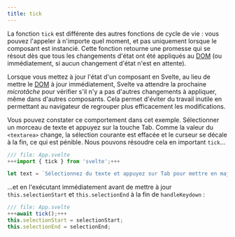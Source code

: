 ```yaml
---
title: tick
---
```


La fonction `tick` est différente des autres fonctions de cycle de vie : vous pouvez l'appeler à n'importe quel moment, et pas uniquement lorsque le composant est instancié. Cette fonction retourne une promesse qui se résout dès que tous les changements d'état ont été appliqués au <span class="vo">[DOM](SVELTE_SITE_URL/docs/web#dom)</span> (ou immédiatement, si aucun changement d'état n'est en attente).

Lorsque vous mettez à jour l'état d'un composant en Svelte, au lieu de mettre le <span class="vo">[DOM](SVELTE_SITE_URL/docs/web#dom)</span> à jour immédiatement, Svelte va attendre la prochaine _microtâche_ pour vérifier s'il n'y a pas d'autres changements à appliquer, même dans d'autres composants. Cela permet d'éviter du travail inutile en permettant au navigateur de regrouper plus efficacement les modifications.

Vous pouvez constater ce comportement dans cet exemple. Sélectionner un morceau de texte et appuyez sur la touche Tab. Comme la valeur du `<textarea>` change, la sélection courante est effacée et le curseur se décale à la fin, ce qui est pénible. Nous pouvons résoudre cela en important `tick`...

```js
/// file: App.svelte
+++import { tick } from 'svelte';+++

let text = `Sélectionnez du texte et appuyez sur Tab pour mettre en majuscules`;
```

...et en l'exécutant immédiatement avant de mettre à jour `this.selectionStart` et `this.selectionEnd` à la fin de `handleKeydown` :

```js
/// file: App.svelte
+++await tick();+++
this.selectionStart = selectionStart;
this.selectionEnd = selectionEnd;
```
